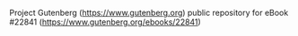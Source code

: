 Project Gutenberg (https://www.gutenberg.org) public repository for eBook #22841 (https://www.gutenberg.org/ebooks/22841)
